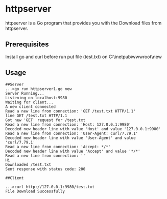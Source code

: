 # httpserver

httpserver is a Go program that provides you with the Download files from httpserver.

## Prerequisites

Install go and curl before run 
put file (test.txt) on C:\inetpub\wwwroot\new 



## Usage

```
##Server
...>go run httpserver1.go new
Server Running...
Listening on localhost:9980
Waiting for client...
A new client connected
Read a new line from connection: 'GET /test.txt HTTP/1.1'
line GET /test.txt HTTP/1.1
Got new 'GET' request for /test.txt
Read a new line from connection: 'Host: 127.0.0.1:9980'
Decoded new header line with value 'Host' and value '127.0.0.1:9980'
Read a new line from connection: 'User-Agent: curl/7.79.1'
Decoded new header line with value 'User-Agent' and value 'curl/7.79.1'
Read a new line from connection: 'Accept: */*'
Decoded new header line with value 'Accept' and value '*/*'
Read a new line from connection: ''
Hi
Downloaded /test.txt
Sent response with status code: 200

##Client

...>curl http://127.0.0.1:9980/test.txt
File Download Successfully

```

